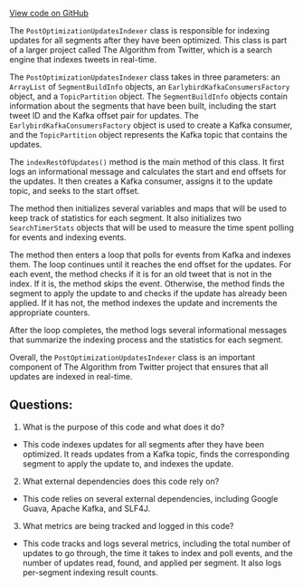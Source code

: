 [View code on GitHub](https://github.com/misbahsy/the-algorithm/src/java/com/twitter/search/earlybird/partition/freshstartup/PostOptimizationUpdatesIndexer.java)

The `PostOptimizationUpdatesIndexer` class is responsible for indexing updates for all segments after they have been optimized. This class is part of a larger project called The Algorithm from Twitter, which is a search engine that indexes tweets in real-time. 

The `PostOptimizationUpdatesIndexer` class takes in three parameters: an `ArrayList` of `SegmentBuildInfo` objects, an `EarlybirdKafkaConsumersFactory` object, and a `TopicPartition` object. The `SegmentBuildInfo` objects contain information about the segments that have been built, including the start tweet ID and the Kafka offset pair for updates. The `EarlybirdKafkaConsumersFactory` object is used to create a Kafka consumer, and the `TopicPartition` object represents the Kafka topic that contains the updates.

The `indexRestOfUpdates()` method is the main method of this class. It first logs an informational message and calculates the start and end offsets for the updates. It then creates a Kafka consumer, assigns it to the update topic, and seeks to the start offset. 

The method then initializes several variables and maps that will be used to keep track of statistics for each segment. It also initializes two `SearchTimerStats` objects that will be used to measure the time spent polling for events and indexing events. 

The method then enters a loop that polls for events from Kafka and indexes them. The loop continues until it reaches the end offset for the updates. For each event, the method checks if it is for an old tweet that is not in the index. If it is, the method skips the event. Otherwise, the method finds the segment to apply the update to and checks if the update has already been applied. If it has not, the method indexes the update and increments the appropriate counters. 

After the loop completes, the method logs several informational messages that summarize the indexing process and the statistics for each segment. 

Overall, the `PostOptimizationUpdatesIndexer` class is an important component of The Algorithm from Twitter project that ensures that all updates are indexed in real-time.
## Questions: 
 1. What is the purpose of this code and what does it do?
- This code indexes updates for all segments after they have been optimized. It reads updates from a Kafka topic, finds the corresponding segment to apply the update to, and indexes the update.

2. What external dependencies does this code rely on?
- This code relies on several external dependencies, including Google Guava, Apache Kafka, and SLF4J.

3. What metrics are being tracked and logged in this code?
- This code tracks and logs several metrics, including the total number of updates to go through, the time it takes to index and poll events, and the number of updates read, found, and applied per segment. It also logs per-segment indexing result counts.
